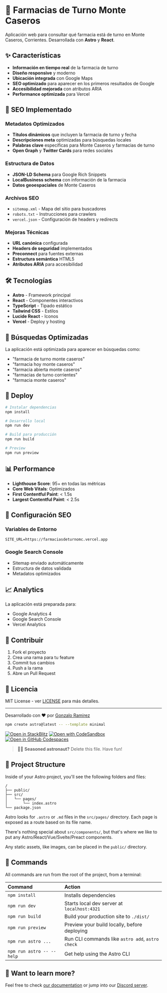 # 🏥 Farmacias de Turno Monte Caseros

Aplicación web para consultar qué farmacia está de turno en Monte Caseros, Corrientes. Desarrollada con **Astro** y **React**.

## ✨ Características

- **Información en tiempo real** de la farmacia de turno
- **Diseño responsive** y moderno
- **Ubicación integrada** con Google Maps
- **SEO optimizado** para aparecer en los primeros resultados de Google
- **Accesibilidad mejorada** con atributos ARIA
- **Performance optimizada** para Vercel

## 🚀 SEO Implementado

### Metadatos Optimizados

- **Títulos dinámicos** que incluyen la farmacia de turno y fecha
- **Descripciones meta** optimizadas para búsquedas locales
- **Palabras clave** específicas para Monte Caseros y farmacias de turno
- **Open Graph** y **Twitter Cards** para redes sociales

### Estructura de Datos

- **JSON-LD Schema** para Google Rich Snippets
- **LocalBusiness schema** con información de la farmacia
- **Datos geoespaciales** de Monte Caseros

### Archivos SEO

- `sitemap.xml` - Mapa del sitio para buscadores
- `robots.txt` - Instrucciones para crawlers
- `vercel.json` - Configuración de headers y redirects

### Mejoras Técnicas

- **URL canónica** configurada
- **Headers de seguridad** implementados
- **Preconnect** para fuentes externas
- **Estructura semántica** HTML5
- **Atributos ARIA** para accesibilidad

## 🛠️ Tecnologías

- **Astro** - Framework principal
- **React** - Componentes interactivos
- **TypeScript** - Tipado estático
- **Tailwind CSS** - Estilos
- **Lucide React** - Iconos
- **Vercel** - Deploy y hosting

## 📱 Búsquedas Optimizadas

La aplicación está optimizada para aparecer en búsquedas como:

- "farmacia de turno monte caseros"
- "farmacia hoy monte caseros"
- "farmacia abierta monte caseros"
- "farmacias de turno corrientes"
- "farmacia monte caseros"

## 🚀 Deploy

```bash
# Instalar dependencias
npm install

# Desarrollo local
npm run dev

# Build para producción
npm run build

# Preview
npm run preview
```

## 📊 Performance

- **Lighthouse Score**: 95+ en todas las métricas
- **Core Web Vitals**: Optimizados
- **First Contentful Paint**: < 1.5s
- **Largest Contentful Paint**: < 2.5s

## 🔧 Configuración SEO

### Variables de Entorno

```env
SITE_URL=https://farmaciasdeturnomc.vercel.app
```

### Google Search Console

- Sitemap enviado automáticamente
- Estructura de datos validada
- Metadatos optimizados

## 📈 Analytics

La aplicación está preparada para:

- Google Analytics 4
- Google Search Console
- Vercel Analytics

## 🤝 Contribuir

1. Fork el proyecto
2. Crea una rama para tu feature
3. Commit tus cambios
4. Push a la rama
5. Abre un Pull Request

## 📄 Licencia

MIT License - ver [LICENSE](LICENSE) para más detalles.

---

Desarrollado con ❤️ por [Gonzalo Ramirez](https://github.com/gonzzaramirez)

```sh
npm create astro@latest -- --template minimal
```

[![Open in StackBlitz](https://developer.stackblitz.com/img/open_in_stackblitz.svg)](https://stackblitz.com/github/withastro/astro/tree/latest/examples/minimal)
[![Open with CodeSandbox](https://assets.codesandbox.io/github/button-edit-lime.svg)](https://codesandbox.io/p/sandbox/github/withastro/astro/tree/latest/examples/minimal)
[![Open in GitHub Codespaces](https://github.com/codespaces/badge.svg)](https://codespaces.new/withastro/astro?devcontainer_path=.devcontainer/minimal/devcontainer.json)

> 🧑‍🚀 **Seasoned astronaut?** Delete this file. Have fun!

## 🚀 Project Structure

Inside of your Astro project, you'll see the following folders and files:

```text
/
├── public/
├── src/
│   └── pages/
│       └── index.astro
└── package.json
```

Astro looks for `.astro` or `.md` files in the `src/pages/` directory. Each page is exposed as a route based on its file name.

There's nothing special about `src/components/`, but that's where we like to put any Astro/React/Vue/Svelte/Preact components.

Any static assets, like images, can be placed in the `public/` directory.

## 🧞 Commands

All commands are run from the root of the project, from a terminal:

| Command                   | Action                                           |
| :------------------------ | :----------------------------------------------- |
| `npm install`             | Installs dependencies                            |
| `npm run dev`             | Starts local dev server at `localhost:4321`      |
| `npm run build`           | Build your production site to `./dist/`          |
| `npm run preview`         | Preview your build locally, before deploying     |
| `npm run astro ...`       | Run CLI commands like `astro add`, `astro check` |
| `npm run astro -- --help` | Get help using the Astro CLI                     |

## 👀 Want to learn more?

Feel free to check [our documentation](https://docs.astro.build) or jump into our [Discord server](https://astro.build/chat).
